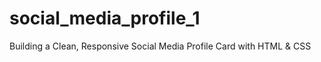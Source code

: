 # social_media_profile_1
Building a Clean, Responsive Social Media Profile Card with HTML &amp; CSS
